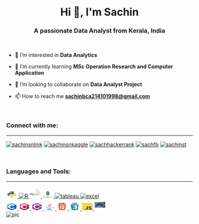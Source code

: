 <h1 align="center">Hi 👋, I'm Sachin</h1>
<h3 align="center">A passionate Data Analyst from Kerala, India</h3>
 <br>
 
- 🔭 I’m interested in **Data Analytics**

- 🌱 I’m currently learning **MSc Operation Research and Computer Application**

- 👯 I’m looking to collaborate on **Data Analyst Project**


- 📫 How to reach me **sachinbca214101998@gmail.com** 


<br>
<h3 align="left">Connect with me:</h3>
<hr><p align="left"></hr>
<a href="https://linkedin.com/in/sachin-s-n-b6820b1b0" target="blank"><img align="center" src="https://raw.githubusercontent.com/rahuldkjain/github-profile-readme-generator/master/src/images/icons/Social/linked-in-alt.svg" alt="sachinsnlink" height="20" width="30" /></a>
<a href="https://kaggle.com/sachinsn" target="blank"><img align="center" src="https://raw.githubusercontent.com/rahuldkjain/github-profile-readme-generator/master/src/images/icons/Social/kaggle.svg" alt="sachinsnkaggle" height="20" width="30" /></a>
 <a href="https://www.hackerrank.com/sachinbca2141011" target="blank"><img align="center" src="https://raw.githubusercontent.com/rahuldkjain/github-profile-readme-generator/master/src/images/icons/Social/hackerrank.svg" alt="sachhackerrank" height="20" width="30" /></a>
<a href="https://fb.com/sachu.sachinsn" target="blank"><img align="center" src="https://raw.githubusercontent.com/rahuldkjain/github-profile-readme-generator/master/src/images/icons/Social/facebook.svg" alt="sachfb" height="20" width="30" /></a>
<a href="https://instagram.com/i_n_s_i_d_e_r_55555/" target="blank"><img align="center" src="https://raw.githubusercontent.com/rahuldkjain/github-profile-readme-generator/master/src/images/icons/Social/instagram.svg" alt="sachinst" height="20" width="30" /></a>
</p>


<br>
<h3 align="left">Languages and Tools:</h3>
<hr><p align="left"></hr> 
 <a href="https://www.python.org" target="_blank"> <img src="https://raw.githubusercontent.com/devicons/devicon/master/icons/python/python-original.svg" alt="python" width="30" height="20"/> </a>
 <a href="https://https://www.r-project.org" target="_blank"> <img src="https://user-images.githubusercontent.com/85150311/131162546-6571e0a6-46e4-461d-b8d7-1d924b6539a9.png" alt="R" width="40" height="30"/> </a>
 <a href="https://www.mysql.com/" target="_blank"> <img src="https://raw.githubusercontent.com/devicons/devicon/master/icons/mysql/mysql-original-wordmark.svg" alt="mysql" width="30" height="30"/> </a>
 <a href="https://www.mongodb.com/" target="_blank"> <img src="https://raw.githubusercontent.com/devicons/devicon/master/icons/mongodb/mongodb-original-wordmark.svg" alt="mongodb" width="30" height="20"/> </a>
  <a href="https://www.tableau.com/" target="_blank"> <img src="https://user-images.githubusercontent.com/85150311/131167548-b79cdd82-df72-44f1-8991-8545607cde52.png" alt="tableau" width="40" height="25"/> </a> 
 <a href="https://support.microsoft.com/en-us/office/excel-video-training-9bc05390-e94c-46af-a5b3-d7c22f6990bb" target="_blank"> <img src="https://user-images.githubusercontent.com/85150311/131209789-7d6f2b49-a459-4ba3-922b-63bae2d0e2cc.jpg" alt="excel" width="30" height="20"/> </a> 
 <br>
 <a href="https://www.cprogramming.com/" target="_blank"> <img src="https://raw.githubusercontent.com/devicons/devicon/master/icons/c/c-original.svg" alt="c" width="30" height="20"/> </a> 
 <a href="https://www.w3schools.com/cpp/" target="_blank"> <img src="https://raw.githubusercontent.com/devicons/devicon/master/icons/cplusplus/cplusplus-original.svg" alt="cplusplus" width="30" height="20"/> </a> 
 <a href="https://www.w3schools.com/cs/" target="_blank"> <img src="https://raw.githubusercontent.com/devicons/devicon/master/icons/csharp/csharp-original.svg" alt="csharp" width="30" height="20"/> </a> 
 <a href="https://www.java.com" target="_blank"> <img src="https://raw.githubusercontent.com/devicons/devicon/master/icons/java/java-original.svg" alt="java" width="30" height="20"/> </a> 
 <img src="https://user-images.githubusercontent.com/85150311/131164563-8d4b9496-cfe2-4898-a264-51bf6e13b4e7.gif" alt="pic"width="600" height="450" align="right"/> 
 <a href="https://www.w3.org/html/" target="_blank"> <img src="https://raw.githubusercontent.com/devicons/devicon/master/icons/html5/html5-original-wordmark.svg" alt="html5" width="30" height="20"/> </a>
 <a href="https://www.w3schools.com/css/" target="_blank"> <img src="https://raw.githubusercontent.com/devicons/devicon/master/icons/css3/css3-original-wordmark.svg" alt="css3" width="30" height="20"/> </a> 
 <a href="https://developer.mozilla.org/en-US/docs/Web/JavaScript" target="_blank"> <img src="https://raw.githubusercontent.com/devicons/devicon/master/icons/javascript/javascript-original.svg" alt="javascript" width="30" height="20"/> </a>
 <a href="https://www.php.net" target="_blank"> <img src="https://raw.githubusercontent.com/devicons/devicon/master/icons/php/php-original.svg" alt="php" width="30" height="30"/> </a>
 
</p>




               

<!---
Sachinsn19/Sachinsn19 is a ✨ special ✨ repository because its `README.md` (this file) appears on your GitHub profile.
You can click the Preview link to take a look at your changes.
--->
